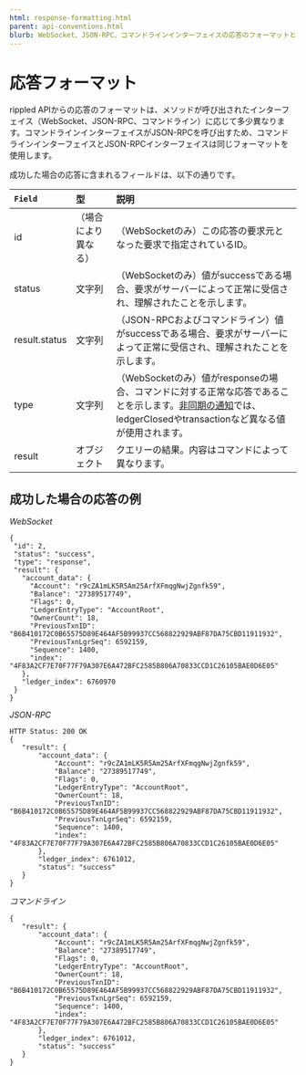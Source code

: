 ```yaml
---
html: response-formatting.html
parent: api-conventions.html
blurb: WebSocket、JSON-RPC、コマンドラインインターフェイスの応答のフォーマットとその応答に含まれるフィールド。
---
```

# 応答フォーマット

<span class="code-snippet">rippled</span> APIからの応答のフォーマットは、メソッドが呼び出されたインターフェイス（WebSocket、JSON-RPC、コマンドライン）に応じて多少異なります。コマンドラインインターフェイスがJSON-RPCを呼び出すため、コマンドラインインターフェイスとJSON-RPCインターフェイスは同じフォーマットを使用します。

成功した場合の応答に含まれるフィールドは、以下の通りです。

| `Field`         | 型     | 説明                                     |
|:----------------|:---------|:------------------------------------------------|
| <span class="code-snippet">id</span>            | （場合により異なる） | （WebSocketのみ）この応答の要求元となった要求で指定されているID。 |
| <span class="code-snippet">status</span>        | 文字列   | （WebSocketのみ）値が<span class="code-snippet">success</span>である場合、要求がサーバーによって正常に受信され、理解されたことを示します。 |
| <span class="code-snippet">result.status</span> | 文字列   | （JSON-RPCおよびコマンドライン）値が<span class="code-snippet">success</span>である場合、要求がサーバーによって正常に受信され、理解されたことを示します。 |
| <span class="code-snippet">type</span>          | 文字列   | （WebSocketのみ）値が<span class="code-snippet">response</span>の場合、コマンドに対する正常な応答であることを示します。[非同期の通知](subscribe.html)では、<span class="code-snippet">ledgerClosed</span>や<span class="code-snippet">transaction</span>など異なる値が使用されます。 |
| <span class="code-snippet">result</span>        | オブジェクト   | クエリーの結果。内容はコマンドによって異なります。 |


## 成功した場合の応答の例

<!-- MULTICODE_BLOCK_START -->

*WebSocket*

```
{
 "id": 2,
 "status": "success",
 "type": "response",
 "result": {
   "account_data": {
     "Account": "r9cZA1mLK5R5Am25ArfXFmqgNwjZgnfk59",
     "Balance": "27389517749",
     "Flags": 0,
     "LedgerEntryType": "AccountRoot",
     "OwnerCount": 18,
     "PreviousTxnID": "B6B410172C0B65575D89E464AF5B99937CC568822929ABF87DA75CBD11911932",
     "PreviousTxnLgrSeq": 6592159,
     "Sequence": 1400,
     "index": "4F83A2CF7E70F77F79A307E6A472BFC2585B806A70833CCD1C26105BAE0D6E05"
   },
   "ledger_index": 6760970
 }
}
```

*JSON-RPC*

```
HTTP Status: 200 OK
{
   "result": {
       "account_data": {
           "Account": "r9cZA1mLK5R5Am25ArfXFmqgNwjZgnfk59",
           "Balance": "27389517749",
           "Flags": 0,
           "LedgerEntryType": "AccountRoot",
           "OwnerCount": 18,
           "PreviousTxnID": "B6B410172C0B65575D89E464AF5B99937CC568822929ABF87DA75CBD11911932",
           "PreviousTxnLgrSeq": 6592159,
           "Sequence": 1400,
           "index": "4F83A2CF7E70F77F79A307E6A472BFC2585B806A70833CCD1C26105BAE0D6E05"
       },
       "ledger_index": 6761012,
       "status": "success"
   }
}
```
*コマンドライン*

```
{
   "result": {
       "account_data": {
           "Account": "r9cZA1mLK5R5Am25ArfXFmqgNwjZgnfk59",
           "Balance": "27389517749",
           "Flags": 0,
           "LedgerEntryType": "AccountRoot",
           "OwnerCount": 18,
           "PreviousTxnID": "B6B410172C0B65575D89E464AF5B99937CC568822929ABF87DA75CBD11911932",
           "PreviousTxnLgrSeq": 6592159,
           "Sequence": 1400,
           "index": "4F83A2CF7E70F77F79A307E6A472BFC2585B806A70833CCD1C26105BAE0D6E05"
       },
       "ledger_index": 6761012,
       "status": "success"
   }
}
```

<!-- MULTICODE_BLOCK_END -->
